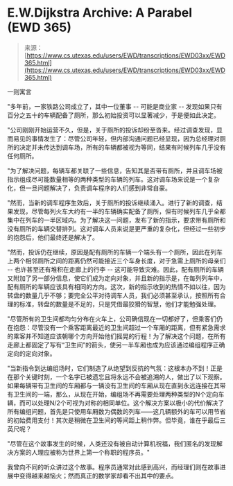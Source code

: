 <!--yml

类别：未分类

日期：2024-05-27 15:02:07

-->

# E.W.Dijkstra Archive: A Parabel (EWD 365)

> 来源：[https://www.cs.utexas.edu/users/EWD/transcriptions/EWD03xx/EWD365.html](https://www.cs.utexas.edu/users/EWD/transcriptions/EWD03xx/EWD365.html)

一则寓言

"多年前，一家铁路公司成立了，其中一位董事 -- 可能是商业家 -- 发现如果只有百分之五十的车辆配备了厕所，那么初始投资可以显著减少，于是便如此决定。

"公司刚刚开始运营不久，但是，关于厕所的投诉却纷至沓来。经过调查发现，显而易见的事情发生了：尽管公司年轻，但内部沟通问题已经显现，因为总经理对厕所的决定并未传达到调车场，所有的车辆都被视为等同，结果有时候列车几乎没有任何厕所。

"为了解决问题，每辆车都关联了一些信息，告知其是否带有厕所，并且调车场被指示组成尽可能数量相等的两种类型的车辆的列车。这对调车场来说是一个复杂化，但一旦问题解决了，负责调车程序的人们感到非常自豪。

"然而，当新的调车程序生效后，关于厕所的投诉继续涌入。进行了新的调查，结果发现，尽管每列火车大约有一半的车辆确实配备了厕所，但有时候列车几乎全都集中在列车的一半区域内。为了解决这一问题，发布了新的指示，要求带有厕所和没有厕所的车辆交替排列。这对调车人员来说是更严重的复杂化，但经过一些初步的抱怨后，他们最终还是解决了。

"然而，投诉仍在继续，原因是配有厕所的车辆一个端头有一个厕所，因此在列车上两个相邻厕所之间的距离仍然可能接近三个车身长度，对于急需上厕所的母亲们 -- 也许甚至还有堆积在走廊上的行李 -- 这可能导致灾难。因此，配有厕所的车辆又附加了另一部分信息，使它们成为定向对象，并且新的指示是，在每列列车中，配有厕所的车辆应该具有相同的方向。这次，新的指示收到的热情不如以往，因为转盘的数量几乎不够；要完全公平对待调车人员，我们必须甚至承认，按照所有合理的标准，转盘的数量是不足的，只是凭借最狡猾的智慧，他们才能勉强处理。

"尽管所有的卫生间都均匀分布在火车上，公司确信现在一切都好了，但乘客们仍在抱怨：尽管没有一个乘客距离最近的卫生间超过一个车厢的距离，但有紧急需求的乘客并不知道应该朝哪个方向开始他们摇晃的行程！为了解决这个问题，在所有走廊上都固定了写有“卫生间”的箭头，使另一半车厢也成为应该通过编组程序正确定向的定向对象。

"当新指令到达编组场时，它们制造了从绝望到反抗的气氛：这根本办不到！正是在那个关键时刻，一个名字已被遗忘且将永远不会被追溯的人，做出了以下观察。如果每辆带有卫生间的车厢都与一辆没有卫生间的车厢从现在直到永远连接在其带有卫生间的一端，那么，从现在开始，编组场不再需要处理两种类型的N个定向车辆，而可以处理N/2个可视为对称的相同单位。这个解决方案以极小的代价解决了所有编组问题，首先是只使用车厢数为偶数的列车——这几辆额外的车可以用节省的初始费用支付！其次是稍微在卫生间的等间距上稍作弊。但毕竟，谁在乎最后三英尺呢？

"尽管在这个故事发生的时候，人类还没有被自动计算机祝福，我们匿名的发现解决方案的人理应被称为世界上第一个称职的程序员。"

我曾向不同的听众讲过这个故事。程序员通常对此感到高兴，而经理们则在故事进展中变得越来越恼火；然而真正的数学家却看不出其中的要点。
